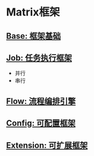 # Matrix框架

## [Base: 框架基础](matrix-base/README.md)
## [Job: 任务执行框架](matrix-job/README.md)
- 并行
- 串行
## [Flow: 流程编排引擎](matrix-flow/README.md)
## [Config: 可配置框架](matrix-config/README.md)
## [Extension: 可扩展框架](matrix-extension/README.md)